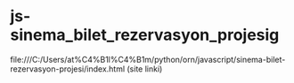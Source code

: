# js-sinema_bilet_rezervasyon_projesig

file:///C:/Users/at%C4%B1l%C4%B1m/python/orn/javascript/sinema-bilet-rezervasyon-projesi/index.html (site linki)
